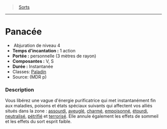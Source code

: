 ﻿> [Sorts](hd_spells.md)

---

# Panacée

-  Abjuration de niveau 4
- **Temps d'incantation :** 1 action
- **Portée :** personnelle (3 mètres de rayon)
- **Composantes :** V, S</Components-->
- **Durée :** Instantanée
- Classes: [Paladin](hd_paladin.md)
- Source: (MDR p)

### Description

Vous libérez une vague d'énergie purificatrice qui met instantanément fin aux maladies, poisons et états spéciaux suivants qui affectent vos alliés situés dans la zone : [assourdi](hd_conditions_assourdi.md), [aveuglé](hd_conditions_aveugle.md), [charmé](hd_conditions_charme.md), [empoisonné](hd_conditions_empoisonne.md), [étourdi](hd_conditions_etourdi.md), [neutralisé](hd_conditions_neutralise.md), [pétrifié](hd_conditions_petrifie.md) et [terrorisé](hd_conditions_terrorise.md). Elle annule également les effets de sommeil et les effets du sort esprit faible.

